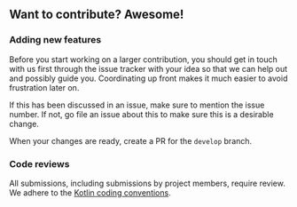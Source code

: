 ## Want to contribute? Awesome!

### Adding new features

Before you start working on a larger contribution, you should get in touch with
us first through the issue tracker with your idea so that we can help out and
possibly guide you. Coordinating up front makes it much easier to avoid
frustration later on.

If this has been discussed in an issue, make sure to mention the issue number.
If not, go file an issue about this to make sure this is a desirable change.

When your changes are ready, create a PR for the `develop` branch.

### Code reviews

All submissions, including submissions by project members, require review. We adhere to the
[Kotlin coding conventions](https://kotlinlang.org/docs/reference/coding-conventions.html).